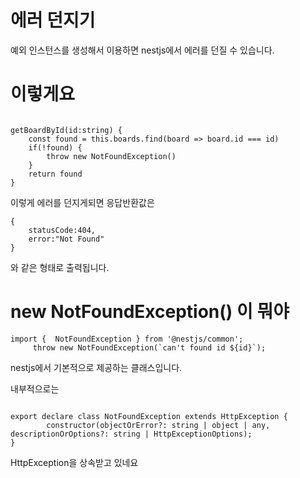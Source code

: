 # 에러 던지기

예외 인스턴스를 생성해서 이용하면 nestjs에서 에러를 던질 수 있습니다.

# 이렇게요

```tsx

getBoardById(id:string) {
    const found = this.boards.find(board => board.id === id)
    if(!found) {
        throw new NotFoundException()
    }
    return found
}

```

이렇게 에러를 던지게되면 응답반환값은

```tsx
{
    statusCode:404,
    error:"Not Found"
}
```

와 같은 형태로 출력됩니다.


# new NotFoundException() 이 뭐야

```tsx
import {  NotFoundException } from '@nestjs/common';
     throw new NotFoundException(`can't found id ${id}`);

```

nestjs에서 기본적으로 제공하는 클래스입니다.

내부적으로는 

```tsx

export declare class NotFoundException extends HttpException {
        constructor(objectOrError?: string | object | any, descriptionOrOptions?: string | HttpExceptionOptions);
}
```

HttpException을 상속받고 있네요

